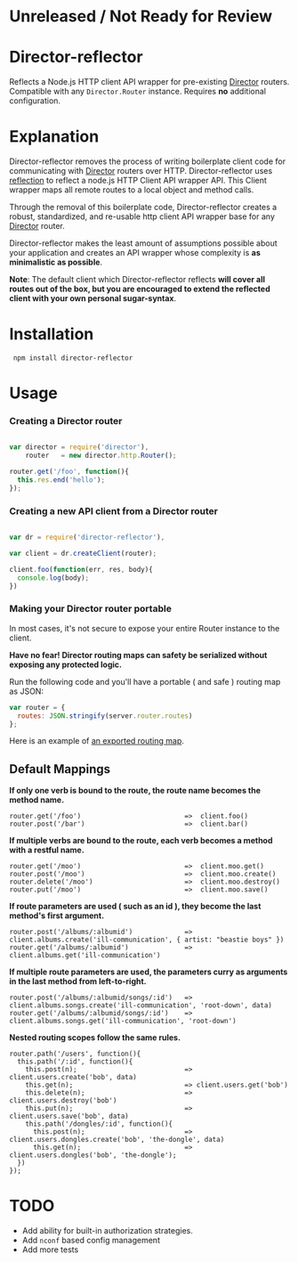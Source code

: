 # Unreleased / Not Ready for Review

# Director-reflector

Reflects a Node.js HTTP client API wrapper for pre-existing [Director](http://github.com/flatiron/director) routers. Compatible with any `Director.Router` instance. Requires **no** additional configuration.

# Explanation

Director-reflector removes the process of writing boilerplate client code for communicating with [Director](http://github.com/flatiron/director) routers over HTTP. Director-reflector uses <a href="http://en.wikipedia.org/wiki/Reflection_(computer_programming)">reflection</a> to reflect a node.js HTTP Client API wrapper API. This Client wrapper maps all remote routes to a local object and method calls.

Through the removal of this boilerplate code, Director-reflector creates a robust, standardized, and re-usable http client API wrapper base for any [Director](http://github.com/flatiron/director) router.

Director-reflector makes the least amount of assumptions possible about your application and creates an API wrapper whose complexity is **as minimalistic as possible**. 

**Note**: The default client which Director-reflector reflects **will cover all routes out of the box, but you are encouraged to extend the reflected client with your own personal sugar-syntax**. 


# Installation

     npm install director-reflector

# Usage

### Creating a Director router

```js

var director = require('director'),
    router   = new director.http.Router();

router.get('/foo', function(){
  this.res.end('hello');
});

```
### Creating a new API client from a Director router


```js

var dr = require('director-reflector'),

var client = dr.createClient(router);

client.foo(function(err, res, body){
  console.log(body);
})
```

### Making your Director router portable

In most cases, it's not secure to expose your entire Router instance to the client.

**Have no fear! Director routing maps can safety be serialized without exposing any protected logic.**

Run the following code and you'll have a portable ( and safe ) routing map as JSON:

```js
var router = {
  routes: JSON.stringify(server.router.routes)
};
```

Here is an example of [an exported routing map](https://github.com/flatiron/director-reflector/blob/master/examples/exported-router.json).


## Default Mappings

**If only one verb is bound to the route, the route name becomes the method name.**

```
router.get('/foo')                          =>  client.foo()
router.post('/bar')                         =>  client.bar()
```

**If multiple verbs are bound to the route, each verb becomes a method with a restful name.**

```
router.get('/moo')                          =>  client.moo.get()
router.post('/moo')                         =>  client.moo.create()
router.delete('/moo')                       =>  client.moo.destroy()
router.put('/moo')                          =>  client.moo.save()
```

**If route parameters are used ( such as an id ), they become the last method's first argument.**

```
router.post('/albums/:albumid')             =>  client.albums.create('ill-communication', { artist: "beastie boys" })
router.get('/albums/:albumid')              =>  client.albums.get('ill-communication')
```

**If multiple route parameters are used, the parameters curry as arguments in the last method from left-to-right.**

```
router.post('/albums/:albumid/songs/:id')   =>  client.albums.songs.create('ill-communication', 'root-down', data)
router.get('/albums/:albumid/songs/:id')    =>  client.albums.songs.get('ill-communication', 'root-down')
```

**Nested routing scopes follow the same rules.**

```
router.path('/users', function(){             
  this.path('/:id', function(){               
    this.post(n);                           => client.users.create('bob', data)
    this.get(n);                            => client.users.get('bob')
    this.delete(n);                         => client.users.destroy('bob')
    this.put(n);                            => client.users.save('bob', data)
    this.path('/dongles/:id', function(){
      this.post(n);                         => client.users.dongles.create('bob', 'the-dongle', data)
      this.get(n);                          => client.users.dongles('bob', 'the-dongle');
  })
});
```

# TODO

 - Add ability for built-in authorization strategies. 
 - Add `nconf` based config management
 - Add more tests
